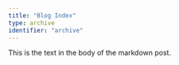 ```yaml
---
title: "Blog Index"
type: archive
identifier: "archive"
---
```

This is the text in the body of the markdown post.